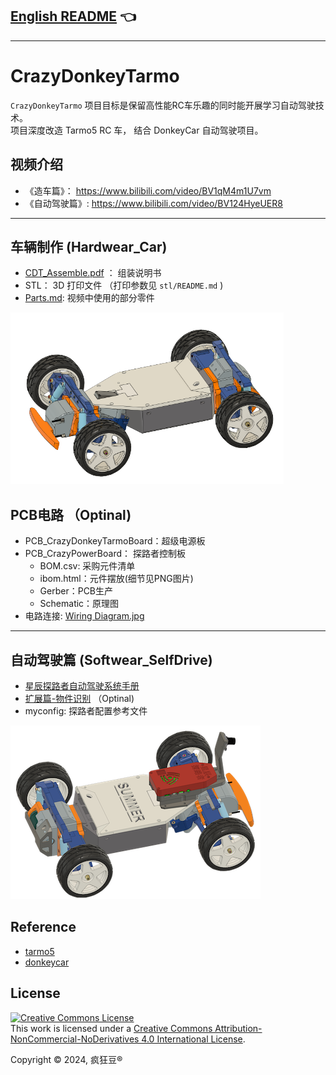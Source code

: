 ## [English README](./README_EN.md) 👈
----

# CrazyDonkeyTarmo


`CrazyDonkeyTarmo` 项目目标是保留高性能RC车乐趣的同时能开展学习自动驾驶技术。  
项目深度改造 Tarmo5 RC 车， 结合 DonkeyCar 自动驾驶项目。

## 视频介绍
* 《造车篇》： https://www.bilibili.com/video/BV1qM4m1U7vm
* 《自动驾驶篇》: https://www.bilibili.com/video/BV124HyeUER8

---
## 车辆制作 (Hardwear_Car)
* [CDT_Assemble.pdf](./Hardwear_Car/CDT_Assemble.pdf) ： 组装说明书
* STL： 3D 打印文件 （打印参数见 `stl/README.md` )
* [Parts.md](./Hardwear_Car/Parts.md): 视频中使用的部分零件

![main_car](res/main_car.png) 

## PCB电路 （Optinal)
* PCB_CrazyDonkeyTarmoBoard：超级电源板 
* PCB_CrazyPowerBoard： 探路者控制板 
    * BOM.csv: 采购元件清单
    * ibom.html：元件摆放(细节见PNG图片)
    * Gerber：PCB生产
    * Schematic：原理图
* 电路连接: [Wiring Diagram.jpg](./Hardwear_Car/wiring_diagram.jpg)

---
## 自动驾驶篇 (Softwear_SelfDrive)
* [星辰探路者自动驾驶系统手册](./Softwear_SelfDrive/README.md)
* [扩展篇-物件识别](./Softwear_SelfDrive/crazydonekytarmo_od.md) （Optinal)
* myconfig: 探路者配置参考文件

![self_drive](res/self_drive.png)



## Reference
* [tarmo5](https://www.reddit.com/r/EngineeringNS/comments/zvellk/tarmo5/)
* [donkeycar](https://www.donkeycar.com/)
  


## License

<a rel="license" href="http://creativecommons.org/licenses/by-nc-nd/4.0/"><img alt="Creative Commons License" style="border-width:0" src="https://i.creativecommons.org/l/by-nc-nd/4.0/88x31.png" /></a><br />This work is licensed under a <a rel="license" href="http://creativecommons.org/licenses/by-nc-nd/4.0/">Creative Commons Attribution-NonCommercial-NoDerivatives 4.0 International License</a>.

Copyright © 2024, 疯狂豆® 